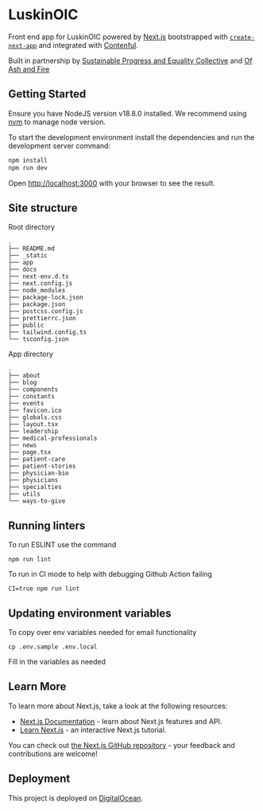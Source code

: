 # LuskinOIC
Front end app for LuskinOIC powered by [Next.js](https://nextjs.org/) bootstrapped with [`create-next-app`](https://github.com/vercel/next.js/tree/canary/packages/create-next-app) and integrated with [Contenful](https://www.contentful.com/developers/).

Built in partnership by [Sustainable Progress and Equality Collective](https://specollective.org/) and [Of Ash and Fire](https://www.ofashandfire.com/)


## Getting Started

Ensure you have NodeJS version v18.8.0 installed. We recommend using [nvm](https://github.com/nvm-sh/nvm) to manage node version.

To start the development environment install the dependencies and run the development server command:

```bash
npm install
npm run dev
```

Open [http://localhost:3000](http://localhost:3000) with your browser to see the result.

## Site structure

Root directory
```
.
├── README.md
├── _static
├── app
├── docs
├── next-env.d.ts
├── next.config.js
├── node_modules
├── package-lock.json
├── package.json
├── postcss.config.js
├── prettierrc.json
├── public
├── tailwind.config.ts
└── tsconfig.json
```

App directory
```
.
├── about
├── blog
├── components
├── constants
├── events
├── favicon.ico
├── globals.css
├── layout.tsx
├── leadership
├── medical-professionals
├── news
├── page.tsx
├── patient-care
├── patient-stories
├── physician-bio
├── physicians
├── specialties
├── utils
└── ways-to-give
```
## Running linters

To run ESLINT use the command 

```
npm run lint
```

To run in CI mode to help with debugging Github Action failing

```
CI=true npm run lint
```

## Updating environment variables

To copy over env variables needed for email functionality

```
cp .env.sample .env.local
```

Fill in the variables as needed

## Learn More

To learn more about Next.js, take a look at the following resources:

- [Next.js Documentation](https://nextjs.org/docs) - learn about Next.js features and API.
- [Learn Next.js](https://nextjs.org/learn) - an interactive Next.js tutorial.

You can check out [the Next.js GitHub repository](https://github.com/vercel/next.js/) - your feedback and contributions are welcome!

## Deployment

This project is deployed on [DigitalOcean](https://www.digitalocean.com/). 
